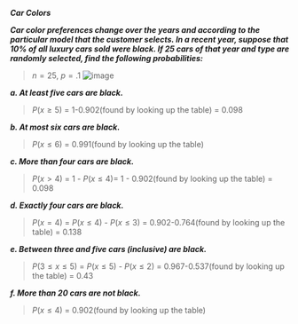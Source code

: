 ***Car Colors***

***Car color preferences change over the years and according to the particular model that the customer selects. In a recent year, suppose that 10% of all luxury cars sold were black. If 25 cars of that year and type are randomly selected, find the following probabilities:***

> $n=25$, $p=.1$
> ![image](https://github.com/user-attachments/assets/9cceb90e-483b-44e7-bcb5-10557243ac11)

***a. At least five cars are black.***

>$P(x \geq 5)$ = 1-0.902(found by looking up the table) = 0.098

***b. At most six cars are black.***

>$P(x \leq 6)$ = 0.991(found by looking up the table)

***c. More than four cars are black.***

>$P(x > 4)$ = 1 - $P(x \leq 4)$= 1 - 0.902(found by looking up the table) = 0.098

***d. Exactly four cars are black.***

>$P(x = 4)$ = $P(x \leq 4)$ - $P(x \leq 3)$ = 0.902-0.764(found by looking up the table) = 0.138

***e. Between three and five cars (inclusive) are black.***

>$P(3 \leq x \leq 5)$ = $P(x \leq 5)$ - $P( x \leq 2)$ = 0.967-0.537(found by looking up the table) = 0.43

***f. More than 20 cars are not black.***

>$P( x \leq 4)$ = 0.902(found by looking up the table) 
